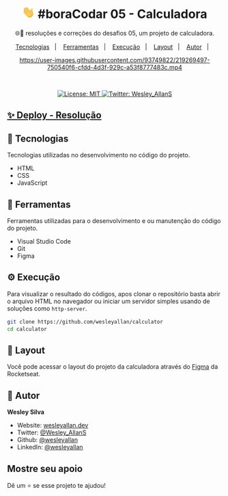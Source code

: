 <h1 align="center">
  <img src="./hi.gif" alt="Mão acenando" width="30px">
  #boraCodar 05 - Calculadora
</h1>
<p align="center">🌐🚀 resoluções e correções do desafios 05, um projeto de calculadora.</p>

<p align="center">
  <a href="#-tecnologias">Tecnologias</a>&nbsp;&nbsp;&nbsp;|&nbsp;&nbsp;&nbsp;
  <a href="#-ferramentas">Ferramentas</a>&nbsp;&nbsp;&nbsp;|&nbsp;&nbsp;&nbsp;
  <a href="#-execução">Execução</a>&nbsp;&nbsp;&nbsp;|&nbsp;&nbsp;&nbsp;
  <a href="#-layout">Layout</a>&nbsp;&nbsp;&nbsp;|&nbsp;&nbsp;&nbsp;
  <a href="#-autor">Autor</a>&nbsp;&nbsp;&nbsp;|&nbsp;&nbsp;&nbsp;
</p>

<div align="center">

https://user-images.githubusercontent.com/93749822/219269497-750540f6-cfdd-4d3f-929c-a53f8777483c.mp4

</div>

<br />

<p align="center">
  <a href="#" target="_blank">
    <img alt="License: MIT" src="https://img.shields.io/badge/License-MIT-yellow.svg" />
  </a>
  <a href="https://twitter.com/Wesley_AllanS" target="_blank">
    <img alt="Twitter: Wesley_AllanS" src="https://img.shields.io/twitter/follow/Wesley_AllanS.svg?style=social" />
  </a>
</p>

## [✨ Deploy - Resolução](https://wesleyallan.github.io/calculator)

## 🚀 Tecnologias
Tecnologias utilizadas no desenvolvimento no código do projeto.

- HTML
- CSS
- JavaScript

## 🔧 Ferramentas
Ferramentas utilizadas para o desenvolvimento e ou manutenção do código do projeto.

- Visual Studio Code
- Git
- Figma

## ⚙ Execução

Para visualizar o resultado do códigos, apos clonar o repositório basta abrir o arquivo HTML no navegador ou iniciar um servidor simples usando de soluções como `http-server`.

```sh
git clone https://github.com/wesleyallan/calculator
cd calculator
```

## 📑 Layout

Você pode acessar o layout do projeto da calculadora através do [Figma](https://www.figma.com/community/file/1202607074523509182) da Rocketseat.

## 👤 Autor

**Wesley Silva**

- Website: [wesleyallan.dev](https://wesleyallan.dev)
- Twitter: [@Wesley_AllanS](https://twitter.com/Wesley_AllanS)
- Github: [@wesleyallan](https://github.com/wesleyallan)
- LinkedIn: [@wesleyallan](https://linkedin.com/in/wesleyallan)

## Mostre seu apoio

Dê um ⭐️ se esse projeto te ajudou!
